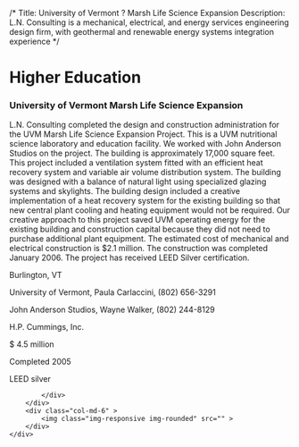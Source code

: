 /*
Title: University of Vermont ? Marsh Life Science Expansion
Description: L.N. Consulting is a mechanical, electrical, and energy services engineering design firm, with geothermal and renewable energy systems integration experience
*/

# Higher Education

<div>
	<div class="row">
		<div class="col-md-6" >
			<div class="well" >
				<h3>University of Vermont Marsh Life Science Expansion</h3>
				<p>
   
   L.N. Consulting completed the design and construction administration for the UVM Marsh Life Science Expansion Project.  This is a UVM nutritional science laboratory and education facility.  We worked with John Anderson Studios on the project.  The building is approximately 17,000 square feet.  This project included a ventilation system fitted with an efficient heat recovery system and variable air volume distribution system.  The building was designed with a balance of natural light using specialized glazing systems and skylights.  The building design included a creative implementation of a heat recovery system for the existing building so that new central plant cooling and heating equipment would not be required.  Our creative approach to this project saved UVM operating energy for the existing building and construction capital because they did not need to purchase additional plant equipment.  The estimated cost of mechanical and electrical construction is $2.1 million.  The construction was completed January 2006.  The project has received LEED Silver certification.
</p>
				<p>Burlington, VT</p>
				<p>University of Vermont, Paula Carlaccini, (802) 656-3291</p>
				<p>John Anderson Studios, Wayne Walker, (802) 244-8129</p>
				<p>H.P. Cummings, Inc.</p>
				<p>$ 4.5 million</p>
				<p>Completed 2005</p>
				<p>LEED silver</p>
				
			</div>
		</div>
		<div class="col-md-6" >
			<img class="img-responsive img-rounded" src="" >
		</div>
	</div>
</div>
